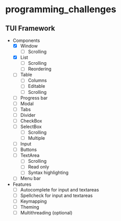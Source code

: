 # programming_challenges
## TUI Framework
 - Components
   - [x] Window
     - [ ] Scrolling
   - [x] List
     - [ ] Scrolling
     - [ ] Reordering
   - [ ] Table
     - [ ] Columns
     - [ ] Editable
     - [ ] Scrolling
   - [ ] Progress bar
   - [ ] Modal
   - [ ] Tabs
   - [ ] Divider
   - [ ] CheckBox
   - [ ] SelectBox
      - [ ] Scrolling
      - [ ] Multiple
   - [ ] Input
   - [ ] Buttons
   - [ ] TextArea
      - [ ] Scrolling
      - [ ] Read only
      - [ ] Syntax highlighting
   - [ ] Menu bar
 - Features
   - [ ] Autocomplete for input and textareas
   - [ ] Spellcheck for input and textareas
   - [ ] Keymapping
   - [ ] Theming
   - [ ] Multithreading (optional)

